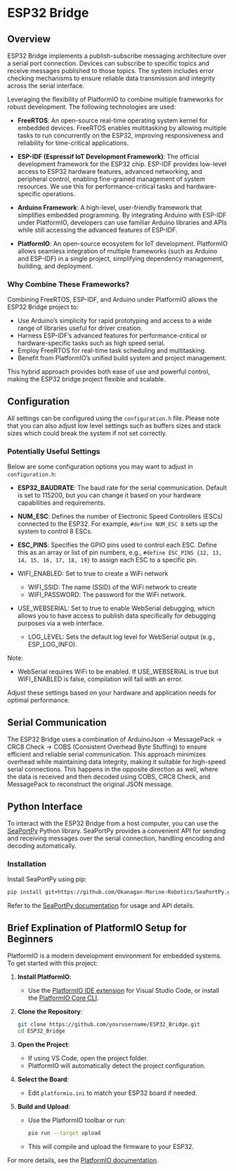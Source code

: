 # ESP32 Bridge

## Overview

ESP32 Bridge implements a publish-subscribe messaging architecture over a serial port connection. Devices can subscribe to specific topics and receive messages published to those topics. The system includes error checking mechanisms to ensure reliable data transmission and integrity across the serial interface.

Leveraging the flexibility of PlatformIO to combine multiple frameworks for robust development. The following technologies are used:

- **FreeRTOS**: An open-source real-time operating system kernel for embedded devices. FreeRTOS enables multitasking by allowing multiple tasks to run concurrently on the ESP32, improving responsiveness and reliability for time-critical applications.

- **ESP-IDF (Espressif IoT Development Framework)**: The official development framework for the ESP32 chip. ESP-IDF provides low-level access to ESP32 hardware features, advanced networking, and peripheral control, enabling fine-grained management of system resources. We use this for performance-critical tasks and hardware-specific operations.

- **Arduino Framework**: A high-level, user-friendly framework that simplifies embedded programming. By integrating Arduino with ESP-IDF under PlatformIO, developers can use familiar Arduino libraries and APIs while still accessing the advanced features of ESP-IDF.

- **PlatformIO**: An open-source ecosystem for IoT development. PlatformIO allows seamless integration of multiple frameworks (such as Arduino and ESP-IDF) in a single project, simplifying dependency management, building, and deployment.

### Why Combine These Frameworks?

Combining FreeRTOS, ESP-IDF, and Arduino under PlatformIO allows the ESP32 Bridge project to:

- Use Arduino’s simplicity for rapid prototyping and access to a wide range of libraries useful for driver creation.
- Harness ESP-IDF’s advanced features for performance-critical or hardware-specific tasks such as high speed serial.
- Employ FreeRTOS for real-time task scheduling and multitasking.
- Benefit from PlatformIO’s unified build system and project management.

This hybrid approach provides both ease of use and powerful control, making the ESP32 bridge project flexible and scalable.

## Configuration

All settings can be configured using the `configuration.h` file.
Please note that you can also adjust low level settings such as buffers sizes and stack sizes which could break the system if not set correctly.

### Potentially Useful Settings

Below are some configuration options you may want to adjust in `configuration.h`:

- **ESP32_BAUDRATE**: The baud rate for the serial communication. Default is set to 115200, but you can change it based on your hardware capabilities and requirements.

- **NUM_ESC**: Defines the number of Electronic Speed Controllers (ESCs) connected to the ESP32. For example, `#define NUM_ESC 8` sets up the system to control 8 ESCs.

- **ESC_PINS**: Specifies the GPIO pins used to control each ESC. Define this as an array or list of pin numbers, e.g., `#define ESC_PINS {12, 13, 14, 15, 16, 17, 18, 19}` to assign each ESC to a specific pin.

- WIFI_ENABLED: Set to true to create a WiFi network

  - WIFI_SSID: The name (SSID) of the WiFi network to create
  - WIFI_PASSWORD: The password for the WiFi network.

- USE_WEBSERIAL: Set to true to enable WebSerial debugging, which allows you to have access to publish data specifically for debugging purposes via a web interface.
  - LOG_LEVEL: Sets the default log level for WebSerial output (e.g., ESP_LOG_INFO).

Note:

- WebSerial requires WiFi to be enabled. If USE_WEBSERIAL is true but WIFI_ENABLED is false, compilation will fail with an error.

Adjust these settings based on your hardware and application needs for optimal performance.

## Serial Communication

The ESP32 Bridge uses a combination of ArduinoJson -> MessagePack -> CRC8 Check -> COBS (Consistent Overhead Byte Stuffing) to ensure efficient and reliable serial communication. This approach minimizes overhead while maintaining data integrity, making it suitable for high-speed serial connections.
This happens in the opposite direction as well, where the data is received and then decoded using COBS, CRC8 Check, and MessagePack to reconstruct the original JSON message.

## Python Interface

To interact with the ESP32 Bridge from a host computer, you can use the [SeaPortPy](https://github.com/Okanagan-Marine-Robotics/SeaPortPy/tree/main) Python library. SeaPortPy provides a convenient API for sending and receiving messages over the serial connection, handling encoding and decoding automatically.

### Installation

Install SeaPortPy using pip:

```sh
pip install git+https://github.com/Okanagan-Marine-Robotics/SeaPortPy.git
```

Refer to the [SeaPortPy documentation](https://github.com/Okanagan-Marine-Robotics/SeaPortPy/tree/main) for usage and API details.

## Brief Explination of PlatformIO Setup for Beginners

PlatformIO is a modern development environment for embedded systems. To get started with this project:

1. **Install PlatformIO**:

   - Use the [PlatformIO IDE extension](https://platformio.org/install/ide?install=vscode) for Visual Studio Code, or install the [PlatformIO Core CLI](https://platformio.org/install/cli).

2. **Clone the Repository**:

   ```sh
   git clone https://github.com/yourusername/ESP32_Bridge.git
   cd ESP32_Bridge
   ```

3. **Open the Project**:

   - If using VS Code, open the project folder.
   - PlatformIO will automatically detect the project configuration.

4. **Select the Board**:

   - Edit `platformio.ini` to match your ESP32 board if needed.

5. **Build and Upload**:
   - Use the PlatformIO toolbar or run:
     ```sh
     pio run --target upload
     ```
   - This will compile and upload the firmware to your ESP32.

For more details, see the [PlatformIO documentation](https://docs.platformio.org/).
